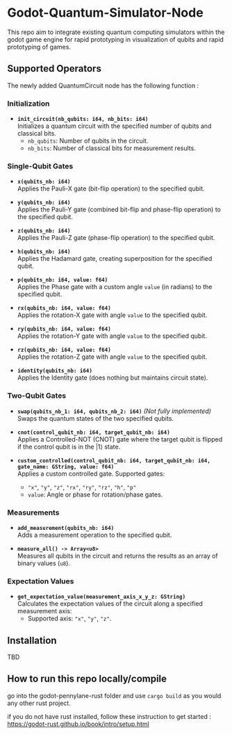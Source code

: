 # Godot-Quantum-Simulator-Node
This repo aim to integrate existing quantum computing simulators within the godot game engine for rapid prototyping in visualization of qubits and rapid prototyping of games.

## Supported Operators

The newly added QuantumCircuit node has the following function :

### Initialization

- **`init_circuit(nb_qubits: i64, nb_bits: i64)`**  
  Initializes a quantum circuit with the specified number of qubits and classical bits.  
  - `nb_qubits`: Number of qubits in the circuit.  
  - `nb_bits`: Number of classical bits for measurement results.

### Single-Qubit Gates

- **`x(qubits_nb: i64)`**  
  Applies the Pauli-X gate (bit-flip operation) to the specified qubit.

- **`y(qubits_nb: i64)`**  
  Applies the Pauli-Y gate (combined bit-flip and phase-flip operation) to the specified qubit.

- **`z(qubits_nb: i64)`**  
  Applies the Pauli-Z gate (phase-flip operation) to the specified qubit.

- **`h(qubits_nb: i64)`**  
  Applies the Hadamard gate, creating superposition for the specified qubit.

- **`p(qubits_nb: i64, value: f64)`**  
  Applies the Phase gate with a custom angle `value` (in radians) to the specified qubit.

- **`rx(qubits_nb: i64, value: f64)`**  
  Applies the rotation-X gate with angle `value` to the specified qubit.

- **`ry(qubits_nb: i64, value: f64)`**  
  Applies the rotation-Y gate with angle `value` to the specified qubit.

- **`rz(qubits_nb: i64, value: f64)`**  
  Applies the rotation-Z gate with angle `value` to the specified qubit.

- **`identity(qubits_nb: i64)`**  
  Applies the Identity gate (does nothing but maintains circuit state).

### Two-Qubit Gates

- **`swap(qubits_nb_1: i64, qubits_nb_2: i64)`** *(Not fully implemented)*  
  Swaps the quantum states of the two specified qubits.

- **`cnot(control_qubit_nb: i64, target_qubit_nb: i64)`**  
  Applies a Controlled-NOT (CNOT) gate where the target qubit is flipped if the control qubit is in the |1⟩ state.

- **`custom_controlled(control_qubit_nb: i64, target_qubit_nb: i64, gate_name: GString, value: f64)`**  
  Applies a custom controlled gate. Supported gates:  
  - `"x"`, `"y"`, `"z"`, `"rx"`, `"ry"`, `"rz"`, `"h"`, `"p"`  
  - `value`: Angle or phase for rotation/phase gates.

### Measurements

- **`add_measurement(qubits_nb: i64)`**  
  Adds a measurement operation to the specified qubit.

- **`measure_all() -> Array<u8>`**  
  Measures all qubits in the circuit and returns the results as an array of binary values (`u8`).

### Expectation Values

- **`get_expectation_value(measurement_axis_x_y_z: GString)`**  
  Calculates the expectation values of the circuit along a specified measurement axis:  
  - Supported axis: `"x"`, `"y"`, `"z"`.


## Installation

TBD

## How to run this repo locally/compile
go into the godot-pennylane-rust folder and use `cargo build` as you would any other rust project.

if you do not have rust installed, follow these instruction to get started : https://godot-rust.github.io/book/intro/setup.html
